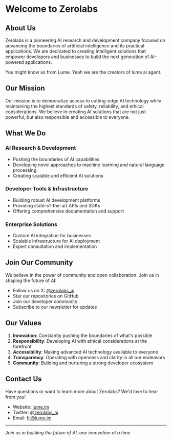 # Welcome to Zerolabs 

## About Us

Zerolabs is a pioneering AI research and development company focused on advancing the boundaries of artificial intelligence and its practical applications. We are dedicated to creating intelligent solutions that empower developers and businesses to build the next generation of AI-powered applications. 

You might know us from Lume. Yeah we are the creators of lume ai agent.

## Our Mission

Our mission is to democratize access to cutting-edge AI technology while maintaining the highest standards of safety, reliability, and ethical considerations. We believe in creating AI solutions that are not just powerful, but also responsible and accessible to everyone.

## What We Do

### AI Research & Development
- Pushing the boundaries of AI capabilities
- Developing novel approaches to machine learning and natural language processing
- Creating scalable and efficient AI solutions

### Developer Tools & Infrastructure
- Building robust AI development platforms
- Providing state-of-the-art APIs and SDKs
- Offering comprehensive documentation and support

### Enterprise Solutions
- Custom AI integration for businesses
- Scalable infrastructure for AI deployment
- Expert consultation and implementation

## Join Our Community

We believe in the power of community and open collaboration. Join us in shaping the future of AI:

- Follow us on X: [@zerolabs_ai](https://x.com/zerolabs_ai)
- Star our repositories on GitHub
- Join our developer community
- Subscribe to our newsletter for updates

## Our Values

1. **Innovation**: Constantly pushing the boundaries of what's possible
2. **Responsibility**: Developing AI with ethical considerations at the forefront
3. **Accessibility**: Making advanced AI technology available to everyone
4. **Transparency**: Operating with openness and clarity in all our endeavors
5. **Community**: Building and nurturing a strong developer ecosystem

## Contact Us

Have questions or want to learn more about Zerolabs? We'd love to hear from you!

- Website: [lume.im](https://lume.im)
- Twitter: [@zerolabs_ai](https://x.com/zerolabs_ai)
- Email: hi@lume.im

---

*Join us in building the future of AI, one innovation at a time.* 

